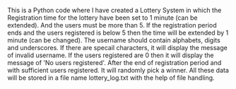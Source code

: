 This is a Python code where I have created a Lottery System in which the Registration time for the lottery have been set to 1 minute (can be extended). And the users must be more than 5.
If the registration period ends and the users registered is below 5 then the time will be extended by 1 minute (can be changed).
The username should contain alphabets, digits and underscores. If there are specail characters, it will display the message of invalid username.
If the users registered are 0 then it will display the message of 'No users registered'.
After the end of registration period and with sufficient users registered. It will randomly pick a winner.
All these data will be stored in a file name lottery_log.txt with the help of file handling.
